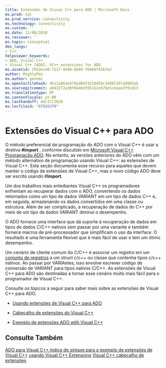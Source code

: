 ```yaml
---
title: Extensões de Visual C++ para ADO | Microsoft Docs
ms.prod: sql
ms.prod_service: connectivity
ms.technology: connectivity
ms.custom: ''
ms.date: 11/08/2018
ms.reviewer: ''
ms.topic: conceptual
dev_langs:
- C++
helpviewer_keywords:
- ADO, Visual C++
- Visual C++ [ADO], VC++ extensions for ADO
ms.assetid: 2952ece0-7217-4448-bb09-f6b64f43b7e2
author: MightyPen
ms.author: genemi
ms.openlocfilehash: db11e86ab479ad0df4224d59c3408729fa9903ab
ms.sourcegitcommit: e042272a38fb646df05152c676e5cbeae3f9cd13
ms.translationtype: MT
ms.contentlocale: pt-BR
ms.lasthandoff: 04/27/2020
ms.locfileid: "67926370"
---
```

# <a name="visual-c-extensions-for-ado"></a>Extensões do Visual C++ para ADO
O método preferencial de programação do ADO com o Visual C++ é usar a diretiva **#import** , conforme discutido em [Microsoft Visual C++ Programação ADO](../../../ado/guide/appendixes/visual-c-ado-programming.md). No entanto, as versões anteriores do ADO vêm com um método alternativo de programação usando Visual C++: as extensões de Visual C++. Esta seção documenta esse recurso para aqueles que devem manter o código de extensões de Visual C++, mas o novo código ADO deve ser escrito usando #**Import**.

 Um dos trabalhos mais entediantes Visual C++ os programadores enfrentam ao recuperar dados com o ADO, convertendo os dados retornados como um tipo de dados VARIANT em um tipo de dados C++ e, em seguida, armazenando os dados convertidos em uma classe ou estrutura. Além de ser complicado, a recuperação de dados do C++ por meio de um tipo de dados VARIANT diminui o desempenho.

 O ADO fornece uma interface que dá suporte à recuperação de dados em tipos de dados C/C++ nativos sem passar por uma variante e também fornece macros de pré-processador que simplificam o uso da interface. O resultado é uma ferramenta flexível que é mais fácil de usar e tem um ótimo desempenho.

 Um cenário de cliente comum do C/C++ é associar um registro em um [conjunto de registros](../../../ado/reference/ado-api/recordset-object-ado.md) a um struct c/c++ ou classe que contenha tipos c/c++ nativos. Ao passar por VARIAntes, isso envolve escrever código de conversão de VARIANT para tipos nativos C/C++. As extensões de Visual C++ para ADO são destinadas a tornar esse cenário muito mais fácil para o programador de Visual C++.

 Consulte os tópicos a seguir para saber mais sobre as extensões de Visual C++ para ADO.

-   [Usando extensões de Visual C++ para ADO](../../../ado/guide/appendixes/using-visual-c-extensions.md)

-   [Cabeçalho de extensões do Visual C++](../../../ado/guide/appendixes/visual-c-extensions-header.md)

-   [Exemplo de extensões ADO with Visual C++](../../../ado/guide/appendixes/visual-c-extensions-example.md)

## <a name="see-also"></a>Consulte Também
 [ADO para Visual C++ índice de sintaxe para o exemplo de extensões de](../../../ado/reference/ado-api/ado-for-visual-c-syntax-index-for-com.md) [Visual C++](../../../ado/guide/appendixes/visual-c-extensions-example.md) [usando Visual C++ Extensions](../../../ado/guide/appendixes/using-visual-c-extensions.md) [Visual C++ cabeçalho de extensões](../../../ado/guide/appendixes/visual-c-extensions-header.md)
